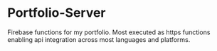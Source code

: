 # Portfolio-Server
Firebase functions for my portfolio. Most executed as https functions enabling api integration across most languages and platforms.

